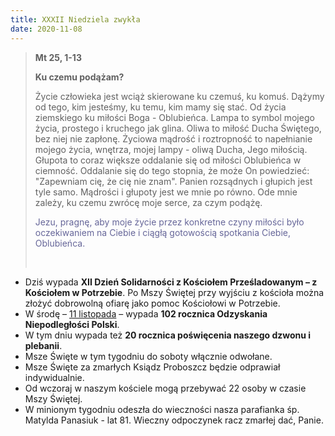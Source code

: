 ```yaml
---
title: XXXII Niedziela zwykła
date: 2020-11-08
---
```


> **Mt 25, 1-13**
>
> **Ku czemu podążam?**
>
> Życie człowieka jest wciąż skierowane ku czemuś, ku komuś. Dążymy od tego, kim jesteśmy, ku temu, kim mamy się stać. Od życia ziemskiego ku miłości Boga - Oblubieńca. Lampa to symbol mojego życia, prostego i kruchego jak glina. Oliwa to miłość Ducha Świętego, bez niej nie zapłonę. Życiowa mądrość i roztropność to napełnianie mojego życia, wnętrza, mojej lampy - oliwą Ducha, Jego miłością. Głupota to coraz większe oddalanie się od miłości Oblubieńca w ciemność. Oddalanie się do tego stopnia, że może On powiedzieć: "Zapewniam cię, że cię nie znam". Panien rozsądnych i głupich jest tyle samo. Mądrości i głupoty jest we mnie po równo. Ode mnie zależy, ku czemu zwrócę moje serce, za czym podążę.
>
> <span style="color: #666699;">Jezu, pragnę, aby moje życie przez konkretne czyny miłości było oczekiwaniem na Ciebie i ciągłą gotowością spotkania Ciebie, Oblubieńca. </span>
>
> &nbsp;

- Dziś wypada **XII Dzień Solidarności z Kościołem Prześladowanym – z Kościołem w Potrzebie**. Po Mszy Świętej przy wyjściu z kościoła można złożyć dobrowolną ofiarę jako pomoc Kościołowi w Potrzebie.
- W środę – <u>11 listopada</u> – wypada **102 rocznica Odzyskania Niepodległości Polski**.
- W tym dniu wypada też **20 rocznica poświęcenia naszego dzwonu i plebanii**.
- Msze Święte w tym tygodniu do soboty włącznie odwołane.
- Msze Święte za zmarłych Ksiądz Proboszcz będzie odprawiał indywidualnie.
- Od wczoraj w naszym kościele mogą przebywać 22 osoby w czasie Mszy Świętej.
- W minionym tygodniu odeszła do wieczności nasza parafianka śp. Matylda Panasiuk - lat 81. Wieczny odpoczynek racz zmarłej dać, Panie.

